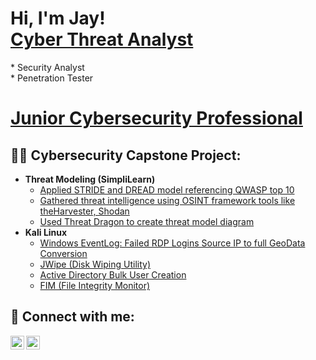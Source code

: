 <h1>Hi, I'm Jay! <br/><a href="https://github.com/Joatjay">Cyber Threat Analyst</a></h1>
  * Security Analyst <br/>
  * Penetration Tester 
<h1></a> <a href="https://www.linkedin.com/in/jayshrestha55/">Junior Cybersecurity Professional</a> </h1>

<h2>👨‍💻 Cybersecurity Capstone Project:</h2>

- <b>Threat Modeling (SimpliLearn)</b>
  - [Applied STRIDE and DREAD model referencing QWASP top 10](https://github.com/Joatjay/)
  - [Gathered threat intelligence using OSINT framework tools like theHarvester, Shodan](https://github.com/Joatjay/)
  - [Used Threat Dragon to create threat model diagram](https://github.com/Joatjay/)
- <b>Kali Linux</b>
  - [Windows EventLog: Failed RDP Logins Source IP to full GeoData Conversion](https://github.com/joshmadakor1/Sentinel-Lab)
  - [JWipe (Disk Wiping Utility)](https://github.com/joshmadakor1/Jwipe.PowerShell)
  - [Active Directory Bulk User Creation](https://github.com/joshmadakor1/AD_PS)
  - [FIM (File Integrity Monitor)](https://github.com/joshmadakor1/PowerShell-Integrity-FIM)

<h2> 🤳 Connect with me:</h2>

[<img align="left" alt="JayShrestha | Twitter" width="22px" src="https://cdn.jsdelivr.net/npm/simple-icons@v3/icons/twitter.svg" />][twitter]
[<img align="left" alt="JayShrestha | LinkedIn" width="22px" src="https://cdn.jsdelivr.net/npm/simple-icons@v3/icons/linkedin.svg" />][linkedin]


[twitter]: https://twitter.com/jayson081
[linkedin]: https://linkedin.com/in/jayshrestha55

<!--
**Joatjay/Joatjay** is a ✨ _special_ ✨ repository because its `README.md` (this file) appears on your GitHub profile.

Here are some ideas to get you started:

- 🔭 I’m currently working on ...
- 🌱 I’m currently learning ...
- 👯 I’m looking to collaborate on ...
- 🤔 I’m looking for help with ...
- 💬 Ask me about ...
- 📫 How to reach me: ...
- 😄 Pronouns: ...
- ⚡ Fun fact: ...
-->
